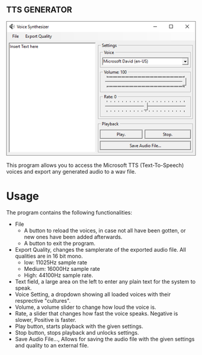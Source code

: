 ## TTS GENERATOR

![A preview image of the software, showing the main window](./docs/Preview.png)

This program allows you to access the Microsoft TTS (Text-To-Speech) voices and export any generated audio to a wav file.

# Usage
The program contains the following functionalities:
- File
    - A button to reload the voices, in case not all have been gotten, or new ones have been added afterwards.
    - A button to exit the program.
- Export Quality, changes the samplerate of the exported audio file. All qualities are in 16 bit mono.
    - low: 11025Hz sample rate
    - Medium: 16000Hz sample rate
    - High: 44100Hz sample rate.
- Text field, a large area on the left to enter any plain text for the system to speak.
- Voice Setting, a dropdown showing all loaded voices with their resprective "cultures".
- Volume, a volume slider to change how loud the voice is.
- Rate, a slider that changes how fast the voice speaks. Negative is slower, Positive is faster.
- Play button, starts playback with the given settings.
- Stop button, stops playback and unlocks settings.
- Save Audio File..., Allows for saving the audio file with the given settings and quality to an external file.


